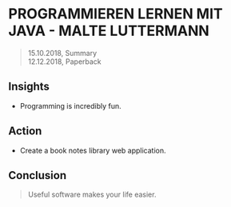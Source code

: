 # PROGRAMMIEREN LERNEN MIT JAVA - MALTE LUTTERMANN

> 15.10.2018, Summary  
> 12.12.2018, Paperback

## Insights
- Programming is incredibly fun.

## Action
- Create a book notes library web application.

## Conclusion
> Useful software makes your life easier.